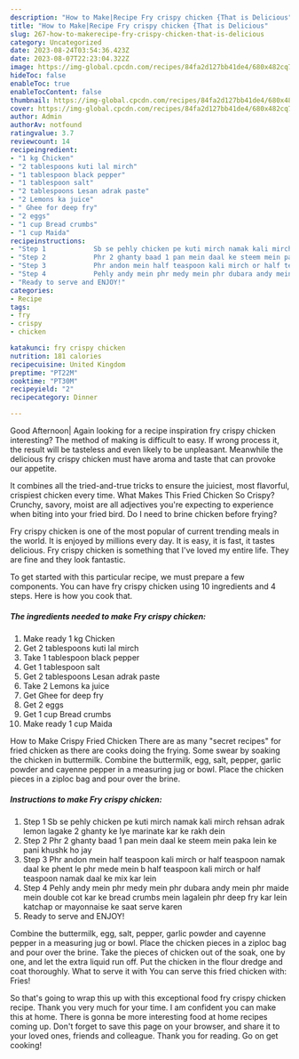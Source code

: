 ```yaml
---
description: "How to Make|Recipe Fry crispy chicken {That is Delicious"
title: "How to Make|Recipe Fry crispy chicken {That is Delicious"
slug: 267-how-to-makerecipe-fry-crispy-chicken-that-is-delicious
category: Uncategorized
date: 2023-08-24T03:54:36.423Z
date: 2023-08-07T22:23:04.322Z
image: https://img-global.cpcdn.com/recipes/84fa2d127bb41de4/680x482cq70/fry-crispy-chicken-recipe-main-photo.jpg
hideToc: false
enableToc: true
enableTocContent: false
thumbnail: https://img-global.cpcdn.com/recipes/84fa2d127bb41de4/680x482cq70/fry-crispy-chicken-recipe-main-photo.jpg
cover: https://img-global.cpcdn.com/recipes/84fa2d127bb41de4/680x482cq70/fry-crispy-chicken-recipe-main-photo.jpg
author: Admin
authorAv: notfound
ratingvalue: 3.7
reviewcount: 14
recipeingredient:
- "1 kg Chicken"
- "2 tablespoons kuti lal mirch"
- "1 tablespoon black pepper"
- "1 tablespoon salt"
- "2 tablespoons Lesan adrak paste"
- "2 Lemons ka juice"
- " Ghee for deep fry"
- "2 eggs"
- "1 cup Bread crumbs"
- "1 cup Maida"
recipeinstructions:
- "Step 1            Sb se pehly chicken pe kuti mirch namak kali mirch rehsan adrak lemon lagake 2 ghanty ke lye marinate kar ke rakh dein"
- "Step 2            Phr 2 ghanty baad 1 pan mein daal ke steem mein paka lein ke pani khushk ho jay"
- "Step 3            Phr andon mein half teaspoon kali mirch or half teaspoon namak daal ke phent le phr mede mein b half teaspoon kali mirch or half teaspoon namak daal ke mix kar lein"
- "Step 4            Pehly andy mein phr medy mein phr dubara andy mein phr maide mein double cot kar ke bread crumbs mein lagalein phr deep fry kar lein katchap or mayonnaise ke saat serve karen"
- "Ready to serve and ENJOY!"
categories:
- Recipe
tags:
- fry
- crispy
- chicken

katakunci: fry crispy chicken 
nutrition: 181 calories
recipecuisine: United Kingdom
preptime: "PT22M"
cooktime: "PT30M"
recipeyield: "2"
recipecategory: Dinner

---
```



Good Afternoon| Again looking for a recipe inspiration fry crispy chicken interesting? The method of making is difficult to easy. If wrong process it, the result will be tasteless and even likely to be unpleasant. Meanwhile the delicious fry crispy chicken must have aroma and taste that can provoke our appetite.





It combines all the tried-and-true tricks to ensure the juiciest, most flavorful, crispiest chicken every time. What Makes This Fried Chicken So Crispy? Crunchy, savory, moist are all adjectives you&#39;re expecting to experience when biting into your fried bird. Do I need to brine chicken before frying?

Fry crispy chicken is one of the most popular of current trending meals in the world. It is enjoyed by millions every day. It is easy, it is fast, it tastes delicious. Fry crispy chicken is something that I've loved my entire life. They are fine and they look fantastic.


To get started with this particular recipe, we must prepare a few components. You can have fry crispy chicken using 10 ingredients and 4 steps. Here is how you cook that.

<!--inarticleads1-->

##### The ingredients needed to make Fry crispy chicken:

1. Make ready 1 kg Chicken
1. Get 2 tablespoons kuti lal mirch
1. Take 1 tablespoon black pepper
1. Get 1 tablespoon salt
1. Get 2 tablespoons Lesan adrak paste
1. Take 2 Lemons ka juice
1. Get  Ghee for deep fry
1. Get 2 eggs
1. Get 1 cup Bread crumbs
1. Make ready 1 cup Maida


How to Make Crispy Fried Chicken There are as many &#34;secret recipes&#34; for fried chicken as there are cooks doing the frying. Some swear by soaking the chicken in buttermilk. Combine the buttermilk, egg, salt, pepper, garlic powder and cayenne pepper in a measuring jug or bowl. Place the chicken pieces in a ziploc bag and pour over the brine. 

<!--inarticleads2-->

##### Instructions to make Fry crispy chicken:

1. Step 1            Sb se pehly chicken pe kuti mirch namak kali mirch rehsan adrak lemon lagake 2 ghanty ke lye marinate kar ke rakh dein
1. Step 2            Phr 2 ghanty baad 1 pan mein daal ke steem mein paka lein ke pani khushk ho jay
1. Step 3            Phr andon mein half teaspoon kali mirch or half teaspoon namak daal ke phent le phr mede mein b half teaspoon kali mirch or half teaspoon namak daal ke mix kar lein
1. Step 4            Pehly andy mein phr medy mein phr dubara andy mein phr maide mein double cot kar ke bread crumbs mein lagalein phr deep fry kar lein katchap or mayonnaise ke saat serve karen
1. Ready to serve and ENJOY!

Combine the buttermilk, egg, salt, pepper, garlic powder and cayenne pepper in a measuring jug or bowl. Place the chicken pieces in a ziploc bag and pour over the brine. Take the pieces of chicken out of the soak, one by one, and let the extra liquid run off. Put the chicken in the flour dredge and coat thoroughly. What to serve it with You can serve this fried chicken with: Fries! 

So that's going to wrap this up with this exceptional food fry crispy chicken recipe. Thank you very much for your time. I am confident you can make this at home. There is gonna be more interesting food at home recipes coming up. Don't forget to save this page on your browser, and share it to your loved ones, friends and colleague. Thank you for reading. Go on get cooking!
